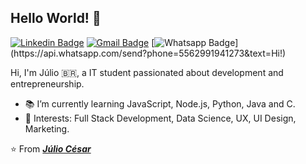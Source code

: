 ## Hello World! 👋
[![Linkedin Badge](https://img.shields.io/badge/-Linkedin-blue?style=flat-square&logo=Linkedin&logoColor=white&link=https://www.linkedin.com/in/kunalraghav/)](https://www.linkedin.com/in/juliocesarafs/)
[![Gmail Badge](https://img.shields.io/badge/-Gmail-c14438?style=flat-square&logo=Gmail&logoColor=white&link=mailto:contato.weltonf@gmail.com)](mailto:juliocesarafs2@gmail.com)
[![Whatsapp Badge](https://img.shields.io/badge/-Whatsapp-4CA143?style=flat-square&labelColor=4CA143&logo=whatsapp&logoColor=white&link=https://api.whatsapp.com/send?phone=5581984434580&text=Hi!)](https://api.whatsapp.com/send?phone=5562991941273&text=Hi!)

Hi, I'm Júlio 🇧🇷, a IT student passionated about development and entrepreneurship.

- :books: I’m currently learning JavaScript, Node.js, Python, Java and C.
- :pushpin: Interests: Full Stack Development, Data Science, UX, UI Design, Marketing.

⭐️ From [***Júlio César***](https://github.com/juliocesarfs)
